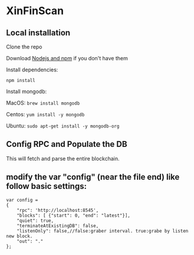 # XinFinScan 

## Local installation

Clone the repo

Download [Nodejs and npm](https://docs.npmjs.com/getting-started/installing-node "Nodejs install") if you don't have them

Install dependencies:

`npm install`

Install mongodb:

MacOS: `brew install mongodb`

Centos: `yum install -y mongodb`

Ubuntu: `sudo apt-get install -y mongodb-org`


## Config RPC and Populate the DB

This will fetch and parse the entire blockchain.

modify the var "config" (near the file end) like follow basic settings:
--------------
    var config = 
    {
        "rpc": 'http://localhost:8545',
        "blocks": [ {"start": 0, "end": "latest"}],
        "quiet": true,
        "terminateAtExistingDB": false,
        "listenOnly": false,//false:graber interval. true:grabe by listen new block.
        "out": "."
    };


